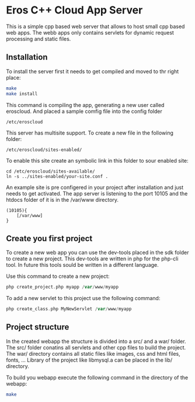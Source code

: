 # Eros C++ Cloud App Server #

This is a simple cpp based web server that allows to host small cpp based web apps. The webb apps only contains servlets for dynamic request processing and static files.

## Installation ##

To install the server first it needs to get compiled and moved to thr right place:

```sh
make
make install
```

This command is compiling the app, generating a new user called eroscloud. And placed a sample comfig file into the config folder

```
/etc/eroscloud
```
This server has multisite support. To create a new file in the following folder:

```
/etc/eroscloud/sites-enabled/
```

To enable this site create an symbolic link in this folder to sour enabled site:

```
cd /etc/eroscloud/sites-available/
ln -s ../sites-enabled/your-site.conf .
```
An example site is pre configered in your project after installation and just needs to get activated. The app server is listening to the port 10105 and the htdocs folder of it is in the /var/www directory.

```
(10105){
	[/var/www]
}
```
## Create you first project ##

To create a new web app you can use the dev-tools placed in the sdk folder to create a new project. This dev-tools are written in php for the php-cli tool. In future this tools sould be written in a different language.

Use this command to create a new project:

```php
php create_project.php myapp /var/www/myapp
```
To add a new servlet to this project use the following command:

```php
php create_class.php MyNewServlet /var/www/myapp
```
## Project structure ##

In the created webapp the structure is divided into a src/ and a war/ folder. The src/ folder conatins all servlets and other cpp files to build the project. The war/ directory contains all static files like images, css and html files, fonts, ... Library of the project like libmysql.a can be placed in the lib/ directory.

To build you webapp execute the following command in the directory of the webapp:

```sh
make
```